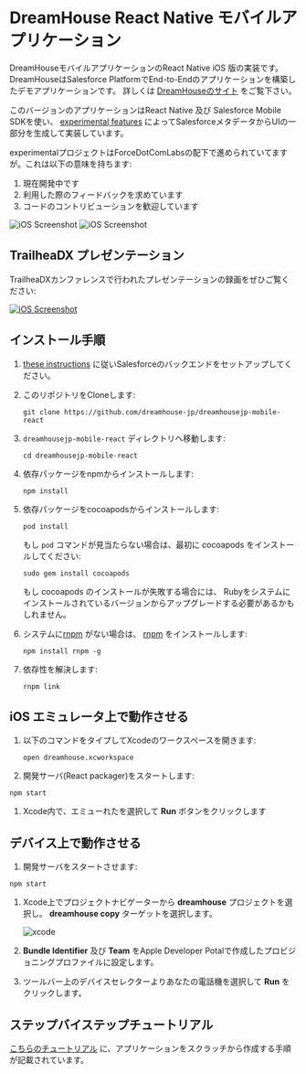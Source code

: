 # DreamHouse React Native モバイルアプリケーション

DreamHouseモバイルアプリケーションのReact Native iOS 版の実装です。 DreamHouseはSalesforce PlatformでEnd-to-Endのアプリケーションを構築したデモアプリケーションです。 詳しくは [DreamHouseのサイト](http://dreamhouseappjp.io) をご覧下さい。

このバージョンのアプリケーションはReact Native 及び Salesforce Mobile SDKを使い、 [experimental features](https://github.com/ForceDotComLabs/react.force.datacontainer) によってSalesforceメタデータからUIの一部分を生成して実装しています。

experimentalプロジェクトはForceDotComLabsの配下で進められていてますが。これは以下の意味を持ちます:

1. 現在開発中です
1. 利用した際のフィードバックを求めています
1. コードのコントリビューションを歓迎しています

![iOS Screenshot](README_files/screen2.png?raw=true)  ![iOS Screenshot](README_files/screen1.png?raw=true)

## TrailheaDX プレゼンテーション

TrailheaDXカンファレンスで行われたプレゼンテーションの録画をぜひご覧ください:

[![iOS Screenshot](tutorial_video/README_files/video2.png?raw=true)](https://www.youtube.com/watch?v=RY2vn2bT6XU)

## インストール手順

1. [these instructions](http://dreamhouse-site.herokuapp.com/installation/) に従いSalesforceのバックエンドをセットアップしてください。

1. このリポジトリをCloneします:
    ```
    git clone https://github.com/dreamhouse-jp/dreamhousejp-mobile-react
    ```

1.  `dreamhousejp-mobile-react` ディレクトリへ移動します:
    ```
    cd dreamhousejp-mobile-react
    ```

1. 依存パッケージをnpmからインストールします:
    ```
    npm install
    ```

1. 依存パッケージをcocoapodsからインストールします:
    ```
    pod install
    ```

    もし `pod` コマンドが見当たらない場合は、最初に cocoapods をインストールしてください:
    ```
    sudo gem install cocoapods
    ```

    もし cocoapods のインストールが失敗する場合には、 Rubyをシステムにインストールされているバージョンからアップグレードする必要があるかもしれません。


1. システムに[rnpm](http://facebook.github.io/react-native/releases/0.24/docs/linking-libraries-ios.html#automatic-linking) がない場合は、 [rnpm](http://facebook.github.io/react-native/releases/0.24/docs/linking-libraries-ios.html#automatic-linking) をインストールします:
    ```
    npm install rnpm -g
    ```

1. 依存性を解決します:
    ```
    rnpm link
    ```

## iOS エミュレータ上で動作させる

1. 以下のコマンドをタイプしてXcodeのワークスペースを開きます:
    ```
    open dreamhouse.xcworkspace
    ```

1. 開発サーバ(React packager)をスタートします:
  ```
  npm start
  ```

1. Xcode内で、エミューれたを選択して **Run** ボタンをクリックします

## デバイス上で動作させる

1. 開発サーバをスタートさせます:
  ```
  npm start
  ```

1. Xcode上でプロジェクトナビゲーターから **dreamhouse** プロジェクトを選択し。 **dreamhouse copy** ターゲットを選択します。

    ![xcode](README_files/xcode_target.jpg)

1. **Bundle Identifier** 及び **Team** をApple Developer Potalで作成したプロビジョニングプロファイルに設定します。

1. ツールバー上のデバイスセレクターよりあなたの電話機を選択して **Run** をクリックします。

## ステップバイステップチュートリアル

 [こちらのチュートリアル](/tutorial) に、アプリケーションをスクラッチから作成する手順が記載されています。
